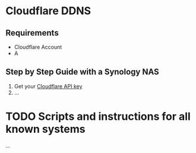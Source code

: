 # Cloudflare DDNS

## Requirements
- Cloudflare Account
- A

## Step by Step Guide with a Synology NAS
1. Get your [Cloudflare API key](https://support.cloudflare.com/hc/en-us/articles/200167836-Where-do-I-find-my-Cloudflare-API-key-)
2. ...


# TODO Scripts and instructions for all known systems
...

